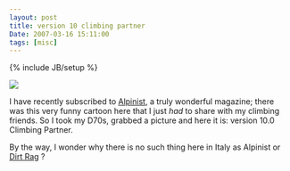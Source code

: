```yaml
---
layout: post
title: version 10 climbing partner
Date: 2007-03-16 15:11:00
tags: [misc]
---
```

{% include JB/setup %} 

[![](http://farm1.static.flickr.com/145/422914532_1922bd7a94_m.jpg)](http://www.flickr.com/photos/aadm/422914532/)  
  
I have recently subscribed to [Alpinist](http://www.alpinist.com/), a truly wonderful magazine; there was this very funny cartoon here that I just _had_ to share with my climbing friends. So I took my D70s, grabbed a picture and here it is: version 10.0 Climbing Partner.  
  
By the way, I wonder why there is no such thing here in Italy as Alpinist or [Dirt Rag](http://www.dirtragmag.com/print/index.php) ? 
